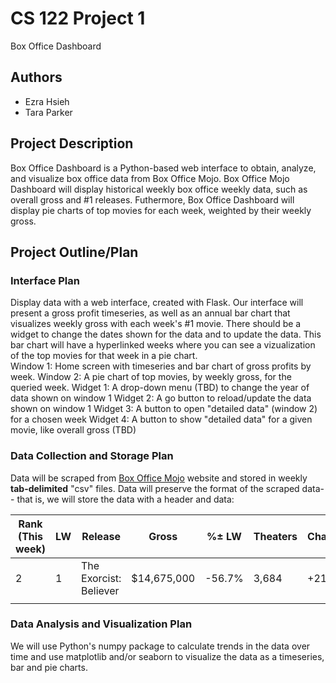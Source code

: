 # CS 122 Project 1

Box Office Dashboard

## Authors

- Ezra Hsieh
- Tara Parker

## Project Description

Box Office Dashboard is a Python-based web interface to obtain, analyze, and visualize box office data from Box Office Mojo. Box Office Mojo Dashboard will display historical weekly box office weekly data, such as overall gross and #1 releases. Futhermore, Box Office Dashboard will display pie charts of top movies for each week, weighted by their weekly gross.

## Project Outline/Plan

### Interface Plan

Display data with a web interface, created with Flask. Our interface will present a gross profit timeseries, as well as an annual bar chart that visualizes weekly gross with each week's #1 movie. There should be a widget to change the dates shown for the data and to update the data.
This bar chart will have a hyperlinked weeks where you can see a vizualization of the top movies for that week in a pie chart.  
Window 1: Home screen with timeseries and bar chart of gross profits by week.
Window 2: A pie chart of top movies, by weekly gross, for the queried week.
Widget 1: A drop-down menu (TBD) to change the year of data shown on window 1
Widget 2: A go button to reload/update the data shown on window 1
Widget 3: A button to open "detailed data" (window 2) for a chosen week
Widget 4: A button to show "detailed data" for a given movie, like overall gross (TBD)

### Data Collection and Storage Plan

Data will be scraped from [Box Office Mojo](https://www.boxofficemojo.com/date/) website and stored in weekly **tab-delimited** "csv" files.
Data will preserve the format of the scraped data-- that is, we will store the data with a header and data:

| Rank (This week) | LW  | Release                | Gross       | %± LW  | Theaters | Change | Average | Total Gross | Weeks | Distributor        |
| ---------------- | --- | ---------------------- | ----------- | ------ | -------- | ------ | ------- | ----------- | ----- | ------------------ |
| 2                | 1   | The Exorcist: Believer | $14,675,000 | -56.7% | 3,684    | +21    | $3,983  | $48,601,950 | 2     | Universal Pictures |
|                  |     |                        |             |        |          |        |         |             |       |                    |

### Data Analysis and Visualization Plan

We will use Python's numpy package to calculate trends in the data over time and use matplotlib and/or seaborn to visualize the data as a timeseries, bar and pie charts.
